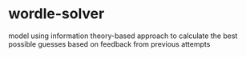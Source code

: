 # wordle-solver
model using information theory-based approach to calculate the best possible guesses based on feedback from previous attempts
